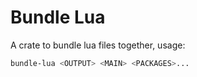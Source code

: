 # Bundle Lua

A crate to bundle lua files together, usage:

```bash
bundle-lua <OUTPUT> <MAIN> <PACKAGES>...
```
